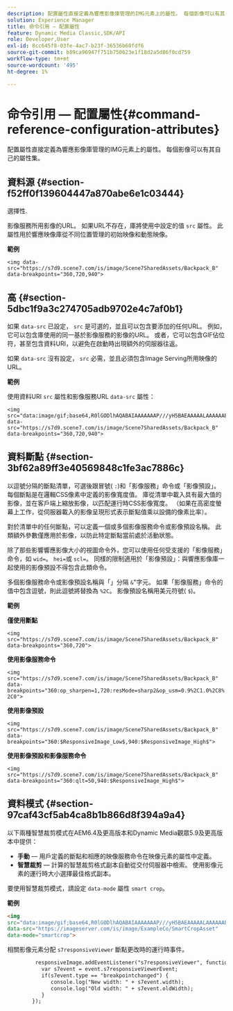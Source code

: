 ```yaml
---
description: 配置屬性直接定義為響應影像庫管理的IMG元素上的屬性。 每個影像可以有其自己的屬性集。
solution: Experience Manager
title: 命令引用 — 配置屬性
feature: Dynamic Media Classic,SDK/API
role: Developer,User
exl-id: 8cc645f8-03fe-4ac7-b23f-36536b60fdf6
source-git-commit: b89ca96947f751b750623e1f18d2a5d86f0cd759
workflow-type: tm+mt
source-wordcount: '495'
ht-degree: 1%

---
```


# 命令引用 — 配置屬性{#command-reference-configuration-attributes}

配置屬性直接定義為響應影像庫管理的IMG元素上的屬性。 每個影像可以有其自己的屬性集。

## 資料源 {#section-f52ff0f139604447a870abe6e1c03444}

選擇性.

影像服務所用影像的URL。 如果URL不存在，庫將使用中設定的值 `src` 屬性。 此屬性用於響應映像庫從不同位置管理的初始映像和動態映像。

**範例**

```
<img data-src="https://s7d9.scene7.com/is/image/Scene7SharedAssets/Backpack_B" data-breakpoints="360,720,940">
```

## 高 {#section-5dbc1f9a3c274705adb9702e4c7af0b1}

如果 `data-src` 已設定， `src` 是可選的，並且可以包含要添加的任何URL。 例如，它可以包含庫使用的同一基於影像服務的影像的URL。 或者，它可以包含GIF佔位符，甚至包含資料URI，以避免在啟動時出現額外的伺服器往返。

如果 `data-src` 沒有設定， `src` 必需，並且必須包含Image Serving所用映像的URL。

**範例**

使用資料URI `src` 屬性和影像服務URL `data-src` 屬性：

```
<img src="data:image/gif;base64,R0lGODlhAQABAIAAAAAAAP///yH5BAEAAAAALAAAAAABAAEAAAIBRAA7" data-src="https://s7d9.scene7.com/is/image/Scene7SharedAssets/Backpack_B" data-breakpoints="360,720,940">
```

## 資料斷點 {#section-3bf62a89ff3e40569848c1fe3ac7886c}

以逗號分隔的斷點清單，可選後跟冒號( `:`)和「影像服務」命令或「影像預設」。 每個斷點是在邏輯CSS像素中定義的影像寬度值。 庫從清單中載入具有最大值的影像，並在客戶端上縮放影像，以匹配運行時CSS影像寬度。 （如果在高密度螢幕上工作，從伺服器載入的影像呈現形式表示斷點值乘以設備的像素比率）。

對於清單中的任何斷點，可以定義一個或多個影像服務命令或影像預設名稱。 此類額外參數僅應用於影像，以防此特定斷點當前處於活動狀態。

除了那些影響響應影像大小的視圖命令外，您可以使用任何受支援的「影像服務」命令，如 `wid=`。 `hei=`或 `scl=`。 同樣的限制適用於「影像預設」：與響應影像庫一起使用的影像預設不得包含此類命令。

多個影像服務命令或影像預設名稱與「」分隔 `&`&quot;字元。 如果「影像服務」命令的值中包含逗號，則此逗號將替換為 `%2C`。 影像預設名稱用美元符號( `$`)。

**範例**

**僅使用斷點**

`<img src="https://s7d9.scene7.com/is/image/Scene7SharedAssets/Backpack_B" data-breakpoints="360,720">`

**使用影像服務命令**

`<img src="https://s7d9.scene7.com/is/image/Scene7SharedAssets/Backpack_B" data-breakpoints="360:op_sharpen=1,720:resMode=sharp2&op_usm=0.9%2C1.0%2C8%2C0">`

**使用影像預設**

`<img src="https://s7d9.scene7.com/is/image/Scene7SharedAssets/Backpack_B" data-breakpoints="360:$ResponsiveImage_Low$,940:$ResponsiveImage_High$">`

**使用影像預設和影像服務命令**

`<img src="https://s7d9.scene7.com/is/image/Scene7SharedAssets/Backpack_B" data-breakpoints="360:qlt=50,940:$ResponsiveImage_High$">`

## 資料模式 {#section-97caf43cf5ab4ca8b1b866d8f394a9a4}

以下兩種智慧裁剪模式在AEM6.4及更高版本和Dynamic Media觀眾5.9及更高版本中提供：

* **手動**  — 用戶定義的斷點和相應的映像服務命令在映像元素的屬性中定義。
* **智慧裁剪**  — 計算的智慧裁剪格式副本自動從交付伺服器中檢索。 使用影像元素的運行時大小選擇最佳格式副本。

要使用智慧裁剪模式，請設定 `data-mode` 屬性 `smart crop`。

**範例**

```html {.line-numbers}
<img 
src="data:image/gif;base64,R0lGODlhAQABAIAAAAAAAP///yH5BAEAAAAALAAAAAABAAEAAAIBRAA7" 
data-src="https://imageserver.com/is/image/ExampleCo/SmartCropAsset" 
data-mode="smartcrop">
```

相關影像元素分配 `s7responsiveViewer` 斷點更改時的運行時事件。

```html {.line-numbers}
         responsiveImage.addEventListener("s7responsiveViewer", function (event) { 
           var s7event = event.s7responsiveViewerEvent; 
           if(s7event.type == "breakpointchanged") { 
              console.log("New width: " + s7event.width); 
              console.log("Old width: " + s7event.oldWidth); 
           } 
        });
```
